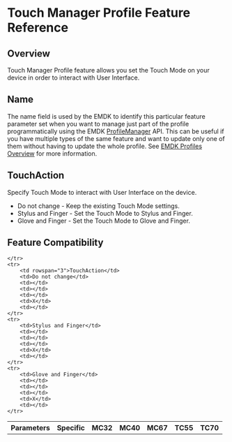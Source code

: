 # Touch Manager Profile Feature Reference

## Overview

Touch Manager Profile feature allows you set the Touch Mode on your device in order to interact with User Interface.

## Name
The name field is used by the EMDK to identify this particular feature parameter set when you want to manage just part of the profile programmatically using the EMDK [ProfileManager](../api/ProfileManager) API. This can be useful if you have multiple types of the same feature and want to update only one of them without having to update the whole profile. See [EMDK Profiles Overview](../guide/profiles/usingwizard) for more information.


## TouchAction
Specify Touch Mode to interact with User Interface on the device.

* Do not change - Keep the existing Touch Mode settings.
* Stylus and Finger - Set the Touch Mode to Stylus and Finger.
* Glove and Finger - Set the Touch Mode to Glove and Finger.

## Feature Compatibility

<table>
	<tr>
		<th>Parameters</th>
		<th>Specific</th>
		<th>MC32</th>
		<th>MC40</th>
		<th>MC67</th>
		<th>TC55</th>
		<th>TC70</th>

	</tr>
	<tr>
		<td rowspan="3">TouchAction</td>
		<td>Do not change</td>
		<td></td>
		<td></td>
		<td></td>
		<td>X</td>
		<td></td>
	</tr>
	<tr>
		<td>Stylus and Finger</td>
		<td></td>
		<td></td>
		<td></td>
		<td>X</td>
		<td></td>
	</tr>
	<tr>
		<td>Glove and Finger</td>
		<td></td>
		<td></td>
		<td></td>
		<td>X</td>
		<td></td>
	</tr>
</table>


